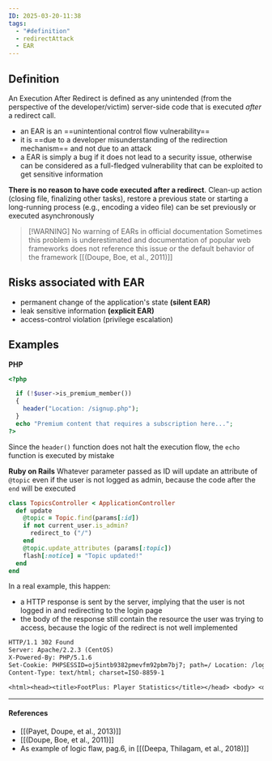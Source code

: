 ```yaml
---
ID: 2025-03-20-11:38
tags:
  - "#definition"
  - redirectAttack
  - EAR
---
```

## Definition

An Execution After Redirect is defined as any unintended (from the perspective of the developer/victim) server-side code that is executed *after* a redirect call.
- an EAR is an ==unintentional control flow vulnerability==
- it is ==due to a developer misunderstanding of the redirection mechanism== and not due to an attack
- a EAR is simply a bug if it does not lead to a security issue, otherwise can be considered as a full-fledged vulnerability that can be exploited to get sensitive information

**There is no reason to have code executed after a redirect**. Clean-up action (closing file, finalizing other tasks), restore a previous state or starting a long-running process (e.g., encoding a video file) can be set previously or executed asynchronously 


> [!WARNING] No warning of EARs in official documentation
> Sometimes this problem is underestimated and documentation of popular web frameworks does not reference this issue or the default behavior of the framework [[(Doupe, Boe, et al., 2011)]]

## Risks associated with EAR

- permanent change of the application's state **(silent EAR)**
- leak sensitive information **(explicit EAR)**
- access-control violation (privilege escalation)

## Examples

**PHP**

```PHP
<?php 

  if (!$user->is_premium_member())
  {
    header("Location: /signup.php");
  }
  echo "Premium content that requires a subscription here...";
?>
```

Since the `header()` function does not halt the execution flow, the `echo` function is executed by mistake

**Ruby on Rails**
Whatever parameter passed as ID will update an attribute of `@topic` even if the user is not logged as admin, because the code after the `end` will be executed

```ruby
class TopicsController < ApplicationController
  def update
    @topic = Topic.find(params[:id])
    if not current_user.is_admin?
      redirect_to ("/")
    end
    @topic.update_attributes (params[:topic])
    flash[:notice] = "Topic updated!"
  end
end
```

In a real example, this happen:
- a HTTP response is sent by the server, implying that the user is not logged in and redirecting to the login page
- the body of the response still contain the resource the user was trying to access, because the logic of the redirect is not well implemented

```txt
HTTP/1.1 302 Found
Server: Apache/2.2.3 (CentOS)
X-Powered-By: PHP/5.1.6
Set-Cookie: PHPSESSID=oj5intb9382pmevfm92pbm7bj7; path=/ Location: /login.php?auth=false
Content-Type: text/html; charset=ISO-8859-1

<html><head><title>FootPlus: Player Statistics</title></head> <body> <div id="main_container"> <b>Player Name: </b>Christopher Vigna<br/> <b>Position: </b>TE<br/> <b>Avg Yds: </b>XYZ<br/> <b>Avg Points: </b>X<br/> ... More Content ... </div> </body> </html>
```

---
#### References
- [[(Payet, Doupe, et al., 2013)]]
- [[(Doupe, Boe, et al., 2011)]]
- As example of logic flaw, pag.6, in [[(Deepa, Thilagam, et al., 2018)]]